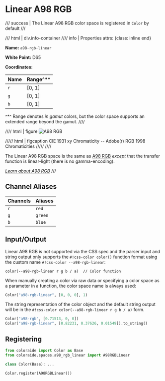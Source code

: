 # Linear A98 RGB

/// success | The Linear A98 RGB color space is registered in `Color` by default
///

/// html | div.info-container
//// info | Properties
    attrs: {class: inline end}

**Name:** `a98-rgb-linear`

**White Point:** D65

**Coordinates:**

Name | Range^\*^
---- | -----
`r`  | [0, 1]
`g`  | [0, 1]
`b`  | [0, 1]

^\*^ Range denotes _in gamut_ colors, but the color space supports an extended range beyond the gamut.
////

//// html | figure
![A98 RGB](../images/a98-rgb.png)

///// html | figcaption
CIE 1931 xy Chromaticity -- Adobe(r) RGB 1998 Chromaticities
/////
////

The Linear A98 RGB space is the same as [A98 RGB](./a98_rgb.md) *except* that the transfer function is linear-light
(there is no gamma-encoding).

_[Learn about A98 RGB](https://en.wikipedia.org/wiki/Adobe_RGB_color_space)_
///

## Channel Aliases

Channels | Aliases
-------- | -------
`r`      | `red`
`g`      | `green`
`b`      | `blue`

## Input/Output

Linear A98 RGB is not supported via the CSS spec and the parser input and string output only supports the
`#!css-color color()` function format using the custom name `#!css-color --a98-rgb-linear`:

```css-color
color(--a98-rgb-linear r g b / a)  // Color function
```

When manually creating a color via raw data or specifying a color space as a parameter in a function, the color
space name is always used:

```py
Color("a98-rgb-linear", [0, 0, 0], 1)
```

The string representation of the color object and the default string output will be in the
`#!css-color color(--a98-rgb-linear r g b / a)` form.

```py play
Color("a98-rgb", [0.71513, 0, 0])
Color("a98-rgb-linear", [0.82231, 0.37626, 0.01549]).to_string()
```

## Registering

```py
from coloraide import Color as Base
from coloraide.spaces.a98_rgb_linear import A98RGBLinear

class Color(Base): ...

Color.register(A98RGBLinear())
```
